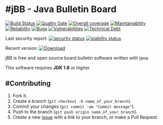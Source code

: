 #jBB - Java Bulletin Board
=================================
[![Build Status](http://vps289371.ovh.net:8000/buildStatus/icon?job=jBB-build-feature_flux-event-stream_0.13.0_20190103)](http://vps289371.ovh.net:8000/job/jBB-build-feature_flux-event-stream_0.13.0_20190103/)
[![Quality Gate](https://sonarcloud.io/api/project_badges/measure?project=org.jbb:jbb-parent:0.13.0-flux-event-stream-SNAPSHOT&metric=alert_status&blinking=true)](https://sonarcloud.io/dashboard?id=org.jbb%3Ajbb-parent%3A0.13.0-flux-event-stream-SNAPSHOT)
[![Overall coverage](https://sonarcloud.io/api/project_badges/measure?project=org.jbb:jbb-parent:0.13.0-flux-event-stream-SNAPSHOT&metric=coverage&blinking=true)](https://sonarcloud.io/dashboard?id=org.jbb%3Ajbb-parent%3A0.13.0-flux-event-stream-SNAPSHOT)
[![Maintainability](https://sonarcloud.io/api/project_badges/measure?project=org.jbb:jbb-parent:0.13.0-flux-event-stream-SNAPSHOT&metric=sqale_rating&blinking=true)](https://sonarcloud.io/dashboard?id=org.jbb%3Ajbb-parent%3A0.13.0-flux-event-stream-SNAPSHOT)
[![Reliability](https://sonarcloud.io/api/project_badges/measure?project=org.jbb:jbb-parent:0.13.0-flux-event-stream-SNAPSHOT&metric=reliability_rating&blinking=true)](https://sonarcloud.io/dashboard?id=org.jbb%3Ajbb-parent%3A0.13.0-flux-event-stream-SNAPSHOT)
[![Bugs](https://sonarcloud.io/api/project_badges/measure?project=org.jbb:jbb-parent:0.13.0-flux-event-stream-SNAPSHOT&metric=bugs&blinking=true)](https://sonarcloud.io/dashboard?id=org.jbb%3Ajbb-parent%3A0.13.0-flux-event-stream-SNAPSHOT)
[![Vulnerabilities](https://sonarcloud.io/api/project_badges/measure?project=org.jbb:jbb-parent:0.13.0-flux-event-stream-SNAPSHOT&metric=vulnerabilities&blinking=true)](https://sonarcloud.io/dashboard?id=org.jbb%3Ajbb-parent%3A0.13.0-flux-event-stream-SNAPSHOT)
[![Technical Debt](https://sonarcloud.io/api/project_badges/measure?project=org.jbb:jbb-parent:0.13.0-flux-event-stream-SNAPSHOT&metric=sqale_index&blinking=true)](https://sonarcloud.io/dashboard?id=org.jbb%3Ajbb-parent%3A0.13.0-flux-event-stream-SNAPSHOT)

Last security report: 
[![security status](https://www.meterian.com/badge/gh/jbb-project/jbb/security)](https://www.meterian.com/report/gh/jbb-project/jbb)
[![stability status](https://www.meterian.com/badge/gh/jbb-project/jbb/stability)](https://www.meterian.com/report/gh/jbb-project/jbb)

Recent version: [ ![Download](https://api.bintray.com/packages/project-jbb/jbb-releases/jBB/images/download.svg) ](https://bintray.com/project-jbb/jbb-releases/jBB/_latestVersion)

jBB is free and open source board bulletin software written with java.


This software requires **JDK 1.8** or higher.

#Contributing
------------

1. Fork it.
2. Create a branch (`git checkout -b name_of_your_branch`).
3. Commit your changes (`git commit -am "Commit message"`).
4. Push to the branch (`git push origin name_of_your_branch`).
5. Create a new [issue](https://github.com/jbb-project/jbb/issues/new) with a link to your branch, or make a Pull Request.
